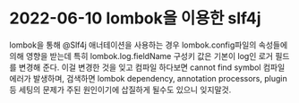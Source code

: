 # 2022-06-10 lombok을 이용한 slf4j
lombok을 통해 @Slf4j 애너테이션을 사용하는 경우 lombok.config파일의 속성들에 의해 영향을 받는데 특히 lombok.log.fieldName 구성키 값은 기본이 log인 로거 필드를 변경해 준다.
이걸 변경한 것을 잊고 컴파일 하다보면 cannot find symbol 컴파일 에러가 발생하며, 검색하면 lombok dependency, annotation processors, plugin 등 세팅의 문제가 주된 원인이기에 삽질하게 될수도 있으니 잊지말것.

